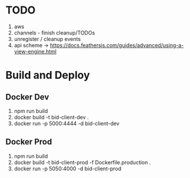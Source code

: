 # TODO

1. aws
1. channels - finish cleanup/TODOs
1. unregister / cleanup events
1. api scheme -> https://docs.feathersjs.com/guides/advanced/using-a-view-engine.html


# Build and Deploy
## Docker Dev
 1. npm run build
 1. docker build -t bid-client-dev .
 1. docker run -p 5000:4444 -d bid-client-dev

## Docker Prod
 1. npm run build
 1. docker build -t bid-client-prod -f Dockerfile.production .
 1. docker run -p 5050:4000 -d bid-client-prod

